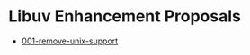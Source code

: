 # Libuv Enhancement Proposals

* [001-remove-unix-support](https://github.com/libuv/leps/blob/001-remove-unix-support.md)
